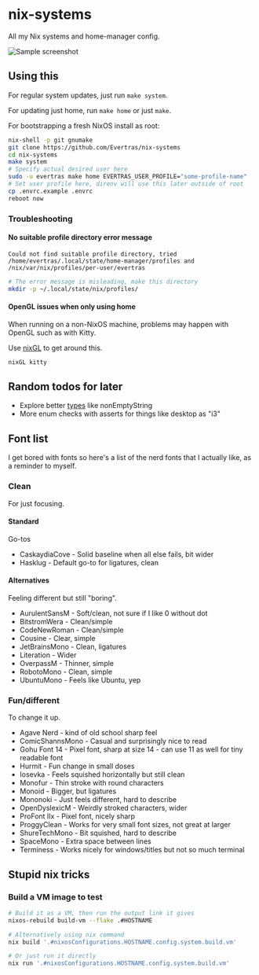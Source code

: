 # nix-systems

All my Nix systems and home-manager config.

![Sample screenshot](https://github.com/Evertras/nix-systems/assets/5923958/e56307ec-d4a5-4cfa-8ae9-492eefee684a)

## Using this

For regular system updates, just run `make system`.

For updating just home, run `make home` or just `make`.

For bootstrapping a fresh NixOS install as root:

```bash
nix-shell -p git gnumake
git clone https://github.com/Evertras/nix-systems
cd nix-systems
make system
# Specify actual desired user here
sudo -u evertras make home EVERTRAS_USER_PROFILE="some-profile-name"
# Set user profile here, direnv will use this later outside of root
cp .envrc.example .envrc
reboot now
```

### Troubleshooting

#### No suitable profile directory error message

```text
Could not find suitable profile directory, tried /home/evertras/.local/state/home-manager/profiles and /nix/var/nix/profiles/per-user/evertras
```

```bash
# The error message is misleading, make this directory
mkdir -p ~/.local/state/nix/profiles/
```

#### OpenGL issues when only using home

When running on a non-NixOS machine, problems may happen with OpenGL such as with Kitty.

Use [nixGL](https://github.com/nix-community/nixGL) to get around this.

```bash
nixGL kitty
```

## Random todos for later

- Explore better [types](https://github.com/NixOS/nixpkgs/blob/master/lib/types.nix) like nonEmptyString
- More enum checks with asserts for things like desktop as "i3"

## Font list

I get bored with fonts so here's a list of the nerd fonts
that I actually like, as a reminder to myself.

### Clean

For just focusing.

#### Standard

Go-tos

- CaskaydiaCove - Solid baseline when all else fails, bit wider
- Hasklug - Default go-to for ligatures, clean

#### Alternatives

Feeling different but still "boring".

- AurulentSansM - Soft/clean, not sure if I like 0 without dot
- BitstromWera - Clean/simple
- CodeNewRoman - Clean/simple
- Cousine - Clear, simple
- JetBrainsMono - Clean, ligatures
- Literation - Wider
- OverpassM - Thinner, simple
- RobotoMono - Clean, simple
- UbuntuMono - Feels like Ubuntu, yep

### Fun/different

To change it up.

- Agave Nerd - kind of old school sharp feel
- ComicShannsMono - Casual and surprisingly nice to read
- Gohu Font 14 - Pixel font, sharp at size 14 - can use 11 as well for tiny readable font
- Hurmit - Fun change in small doses
- Iosevka - Feels squished horizontally but still clean
- Monofur - Thin stroke with round characters
- Monoid - Bigger, but ligatures
- Mononoki - Just feels different, hard to describe
- OpenDyslexicM - Weirdly stroked characters, wider
- ProFont IIx - Pixel font, nicely sharp
- ProggyClean - Works for very small font sizes, not great at larger
- ShureTechMono - Bit squished, hard to describe
- SpaceMono - Extra space between lines
- Terminess - Works nicely for windows/titles but not so much terminal

## Stupid nix tricks

### Build a VM image to test

```bash
# Build it as a VM, then run the output link it gives
nixos-rebuild build-vm --flake .#HOSTNAME

# Alternatively using nix command
nix build '.#nixosConfigurations.HOSTNAME.config.system.build.vm'

# Or just run it directly
nix run '.#nixosConfigurations.HOSTNAME.config.system.build.vm'
```
